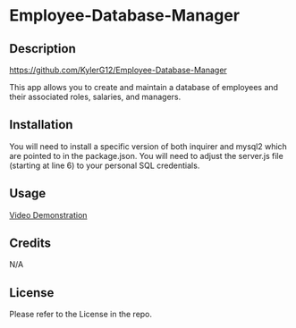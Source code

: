 # Employee-Database-Manager

## Description
https://github.com/KylerG12/Employee-Database-Manager

This app allows you to create and maintain a database of employees and their associated roles, salaries, and managers.

## Installation

You will need to install a specific version of both inquirer and mysql2 which are pointed to in the package.json.
You will need to adjust the server.js file (starting at line 6) to your personal SQL credentials.

## Usage

[Video Demonstration](https://drive.google.com/file/d/1pJDIon16MUi7gjsTLHYcir-9xq7jCw5q/view)

## Credits

N/A

## License

Please refer to the License in the repo.